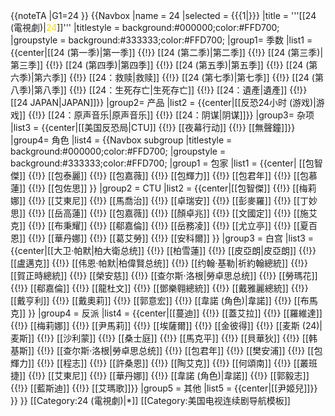<noinclude>
{{noteTA
|G1=24
}}</noinclude>
{{Navbox
|name = 24
|selected = {{{1|}}}
|title = '''[[24 (電視劇)|<span style="color: #FFD700">24</span>]]'''
|titlestyle = background:#000000;color:#FFD700;
|groupstyle = background:#333333;color:#FFD700;
|group1= 季数
|list1 = {{center|[[24 (第一季)|第一季]] {{!}} [[24 (第二季)|第二季]] {{!}} [[24 (第三季)|第三季]] {{!}} [[24 (第四季)|第四季]] {{!}} [[24 (第五季)|第五季]] {{!}} [[24 (第六季)|第六季]] {{!}} [[24：救赎|救赎]] {{!}} [[24 (第七季)|第七季]] {{!}} [[24 (第八季)|第八季]] {{!}} [[24：生死存亡|生死存亡]] {{!}} [[24：遺產|遺產]] {{!}} [[24 JAPAN|JAPAN]]}}
|group2= 产品
|list2 = {{center|[[反恐24小时 (游戏)|游戏]] {{!}} [[24：原声音乐|原声音乐]] {{!}} [[24：阴谋|阴谋]]}}
|group3= 杂项
|list3 = {{center|[[美国反恐局|CTU]] {{!}} [[夜幕行动]] {{!}} [[無聲鐘]]}}
|group4= 角色
|list4 = 
{{Navbox subgroup
   |titlestyle = background:#000000;color:#FFD700;
   |groupstyle = background:#333333;color:#FFD700;
   |group1 = 包家
   |list1 =  {{center| [[包智傑]] {{!}} [[包泰麗]] {{!}} [[包嘉薇]] {{!}} [[包輝力]] {{!}} [[包君年]] {{!}} [[包慕蓮]] {{!}} [[包佐思]] }}
   |group2 = CTU
   |list2  = {{center|[[包智傑]] {{!}} [[梅莉娜]] {{!}} [[艾東尼]] {{!}} [[馬喬治]] {{!}} [[卓瑞安]] {{!}} [[彭麥羅]] {{!}} [[丁妙思]] {{!}} [[岳高蓮]] {{!}} [[包嘉薇]] {{!}} [[顏卓兆]] {{!}} [[文國定]] {{!}} [[施艾克]] {{!}} [[布秉耀]] {{!}} [[郗嘉倫]] {{!}} [[岳務凌]] {{!}} [[尤立亭]] {{!}} [[夏百恩]] {{!}} [[華丹娜]] {{!}} [[葛艾勞]] {{!}} [[安科爾]] }}
   |group3 = 白宫
   |list3  = {{center|[[大卫·帕默|柏大衛总统]] {{!}} [[柏雪蓮]] {{!}} [[皮亞朗|皮亞朗]] {{!}} [[盧邁克]] {{!}} [[伟恩·帕默|柏偉賢总统]] {{!}} [[约翰·基勒|祈約翰總統]] {{!}} [[賀正時總統]] {{!}} [[榮安慈]] {{!}} [[查尔斯·洛根|勞卓思总统]] {{!}} [[勞瑪花]] {{!}} [[郗嘉倫]] {{!}} [[龍杜文]] {{!}} [[鄧樂翱總統]] {{!}} [[戴雅麗總統]] {{!}} [[戴亨利]] {{!}} [[戴奧莉]] {{!}} [[郭意宏]] {{!}} [[韋諾 (角色)|韋諾]] {{!}} [[布馬克]] }}
   |group4 = 反派
   |list4  = {{center|[[蔓迪]] {{!}} [[蓋艾拉]] {{!}} [[羅維達]] {{!}} [[梅莉娜]] {{!}} [[尹馬莉]] {{!}} [[埃薩爾]] {{!}} [[金彼得]] {{!}} [[麦斯 (24)|麦斯]] {{!}} [[沙利蒙]] {{!}} [[桑士庭]] {{!}} [[馬克平]] {{!}} [[貝華狄]] {{!}} [[韩基斯]] {{!}} [[查尔斯·洛根|勞卓思总统]] {{!}} [[包君年]] {{!}} [[樊安浦]] {{!}} [[包輝力]] {{!}} [[程志]] {{!}} [[許桑恩]] {{!}} [[陶艾克]] {{!}} [[何頌南]] {{!}} [[叢班捷]] {{!}} [[艾東尼]] {{!}} [[華丹娜]] {{!}} [[韋諾 (角色)|韋諾]] {{!}} [[郭毅志]] {{!}} [[藍斯迪]] {{!}} [[艾瑪歌]]}}
   |group5 = 其他
   |list5  = {{center|[[尹姬兒]]}}
  }}
}}<noinclude>
[[Category:24 (電視劇)|*]]
[[Category:美国电视连续剧导航模板]]
</noinclude>